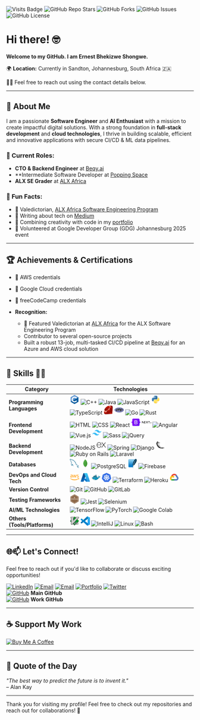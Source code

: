 ![Visits Badge](https://badges.pufler.dev/visits/ernest-beqy/ernest-beqy)
![GitHub Repo Stars](https://img.shields.io/github/stars/ernest-beqy/ernest-beqy)
![GitHub Forks](https://img.shields.io/github/forks/ernest-beqy/ernest-beqy)
![GitHub Issues](https://img.shields.io/github/issues/ernest-beqy/ernest-beqy)
![GitHub License](https://img.shields.io/github/license/ernest-beqy/ernest-beqy)

# Hi there! 🤓
**Welcome to my GitHub. I am Ernest Bhekizwe Shongwe.**

🌍 **Location:** Currently in Sandton, Johannesburg, South Africa 🇿🇦  

👨‍💻 Feel free to reach out using the contact details below.

---

## 🚀 About Me
I am a passionate **Software Engineer** and **AI Enthusiast** with a mission to create impactful digital solutions.
With a strong foundation in **full-stack development** and **cloud technologies**, I thrive in building scalable,
efficient and innovative applications with secure CI/CD & ML data pipelines.

### 🔭 Current Roles:
- **CTO & Backend Engineer** at [Beqy.ai](https://beqy.ai)
- **Intermediate Software Developer at [Popping Space](https://popping.co.za)
- **ALX SE Grader** at [ALX Africa](https://alxafrica.com)  

### 🌟 Fun Facts:
- 🏅 Valedictorian, [ALX Africa Software Engineering Program](https://www.alxafrica.com)  
- 📝 Writing about tech on [Medium](https://medium.com/@shongwe.bhekizwe)  
- 🎨 Combining creativity with code in my [portfolio](http://ernestshong.me/)
- 🚀 Volunteered at Google Developer Group (GDG) Johannesburg 2025 event

---

## 🏆 Achievements & Certifications
- 📜 AWS credentials
- 📜 Google Cloud credentials
- 📜 freeCodeCamp credentials

- **Recognition:**  
  - 🏅 Featured Valedictorian at [ALX Africa](https:www.alxafrica.com) for the ALX Software Engineering Program
  - Contributor to several open-source projects
  - Built a robust 13-job, multi-tasked CI/CD pipeline at [Beqy.ai](https://beqy.ai) for an Azure and AWS cloud solution

---

## 🔩 Skills 👨‍🔧

| **Category**               | **Technologies**                                                                                                                                                                                                                             |
|----------------------------|----------------------------------------------------------------------------------------------------------------------------------------------------------------------------------------------------------------------------------------------|
| **Programming Languages**   | <img alt="C" width="25px" src="https://github.com/devicons/devicon/blob/v2.15.1/icons/c/c-original.svg"/> <img alt="C++" width="25px" src="https://cdn.jsdelivr.net/gh/devicons/devicon/icons/cplusplus/cplusplus-line.svg"/> <img alt="Java" width="25px" src="https://cdn.jsdelivr.net/gh/devicons/devicon/icons/java/java-original.svg"/> <img alt="JavaScript" width="25px" src="https://cdn.jsdelivr.net/gh/devicons/devicon/icons/javascript/javascript-plain.svg"/> <img alt="Python" width="25px" src="https://github.com/devicons/devicon/blob/v2.15.1/icons/python/python-original.svg"/> <img alt="TypeScript" width="25px" src="https://cdn.jsdelivr.net/gh/devicons/devicon/icons/typescript/typescript-plain.svg"/> <img alt="Ruby" width="25px" src="https://github.com/devicons/devicon/blob/master/icons/ruby/ruby-original.svg"/> <img alt="PHP" width="25px" src="https://github.com/devicons/devicon/blob/v2.15.1/icons/php/php-original.svg"/> <img alt="Go" width="25px" src="https://cdn.jsdelivr.net/gh/devicons/devicon/icons/go/go-original.svg"/> <img alt="Rust" width="25px" src="https://img.icons8.com/external-tal-revivo-filled-tal-revivo/512/external-rust-is-a-multi-paradigm-system-programming-language-logo-filled-tal-revivo.png"/> |
| **Frontend Development**    | <img alt="HTML" width="25px" src="https://cdn.jsdelivr.net/gh/devicons/devicon/icons/html5/html5-plain.svg"/> <img alt="CSS" width="25px" src="https://cdn.jsdelivr.net/gh/devicons/devicon/icons/css3/css3-plain.svg"/> <img alt="React" width="25px" src="https://cdn.jsdelivr.net/gh/devicons/devicon/icons/react/react-original.svg"/> <img alt="Bootstrap" width="25px" src="https://github.com/devicons/devicon/blob/v2.15.1/icons/bootstrap/bootstrap-original.svg"/> <img alt="Next.js" width="25px" src="https://github.com/devicons/devicon/blob/v2.15.1/icons/nextjs/nextjs-original-wordmark.svg"/> <img alt="Angular" width="25px" src="https://cdn.jsdelivr.net/gh/devicons/devicon/icons/angularjs/angularjs-plain.svg"/> <img alt="Vue.js" width="25px" src="https://cdn.jsdelivr.net/gh/devicons/devicon/icons/vuejs/vuejs-original.svg"/> <img alt="Tailwind CSS" width="25px" src="https://github.com/devicons/devicon/blob/v2.15.1/icons/tailwindcss/tailwindcss-plain.svg"/> <img alt="Sass" width="25px" src="https://cdn.jsdelivr.net/gh/devicons/devicon/icons/sass/sass-original.svg"/> <img alt="jQuery" width="25px" src="https://cdn.jsdelivr.net/gh/devicons/devicon/icons/jquery/jquery-original.svg"/> |
| **Backend Development**     | <img alt="NodeJS" width="25px" src="https://cdn.jsdelivr.net/gh/devicons/devicon/icons/nodejs/nodejs-original.svg"/> <img alt="Express" width="25px" src="https://github.com/devicons/devicon/blob/v2.15.1/icons/express/express-original.svg"/> <img alt="Spring" width="25px" src="https://cdn.jsdelivr.net/gh/devicons/devicon/icons/spring/spring-original.svg"/> <img alt="Django" width="25px" src="https://cdn.jsdelivr.net/gh/devicons/devicon/icons/django/django-plain.svg"/> <img alt="Flask" width="25px" src="https://github.com/devicons/devicon/blob/v2.15.1/icons/flask/flask-original.svg"/> <img alt="Ruby on Rails" width="25px" src="https://cdn.jsdelivr.net/gh/devicons/devicon/icons/rails/rails-original-wordmark.svg"/> <img alt="Laravel" width="25px" src="https://img.icons8.com/external-tal-revivo-shadow-tal-revivo/512/external-laravel-is-a-free-open-source-php-web-framework-logo-shadow-tal-revivo.png"/> |
| **Databases**               | <img alt="MySQL" width="25px" src="https://github.com/devicons/devicon/blob/v2.15.1/icons/mysql/mysql-original.svg"/> <img alt="MongoDB" width="25px" src="https://github.com/devicons/devicon/blob/v2.15.1/icons/mongodb/mongodb-original.svg"/> <img alt="PostgreSQL" width="25px" src="https://cdn.jsdelivr.net/gh/devicons/devicon/icons/postgresql/postgresql-original.svg"/> <img alt="SQLite" width="25px" src="https://github.com/devicons/devicon/blob/v2.15.1/icons/sqlite/sqlite-original.svg"/> <img alt="Firebase" width="25px" src="https://cdn.jsdelivr.net/gh/devicons/devicon/icons/firebase/firebase-plain.svg"/> |
| **DevOps and Cloud Tech**   | <img alt="AWS" width="25px" src="https://github.com/devicons/devicon/blob/master/icons/amazonwebservices/amazonwebservices-plain-wordmark.svg"/> <img alt="Azure" width="25px" src="https://github.com/devicons/devicon/blob/v2.15.1/icons/azure/azure-original.svg"/> <img alt="Docker" width="25px" src="https://github.com/devicons/devicon/blob/v2.15.1/icons/docker/docker-original.svg"/> <img alt="Kubernetes" width="25px" src="https://github.com/devicons/devicon/blob/v2.15.1/icons/kubernetes/kubernetes-plain.svg"/> <img alt="Terraform" width="25px" src="https://cdn.jsdelivr.net/gh/devicons/devicon/icons/terraform/terraform-original.svg"/> <img alt="Heroku" width="25px" src="https://cdn.jsdelivr.net/gh/devicons/devicon/icons/heroku/heroku-original.svg"/> <img alt="GCP" width="25px" src="https://github.com/devicons/devicon/blob/v2.15.1/icons/googlecloud/googlecloud-original.svg"/> |
| **Version Control**         | <img alt="Git" width="25px" src="https://cdn.jsdelivr.net/gh/devicons/devicon/icons/git/git-original.svg"/> <img alt="GitHub" width="25px" src="https://cdn.jsdelivr.net/gh/devicons/devicon/icons/github/github-original.svg"/> <img alt="GitLab" width="25px" src="https://cdn.jsdelivr.net/gh/devicons/devicon/icons/gitlab/gitlab-original.svg"/> |
| **Testing Frameworks**      | <img alt="Mocha" width="25px" src="https://github.com/devicons/devicon/blob/v2.15.1/icons/mocha/mocha-plain.svg"/> <img alt="Jest" width="25px" src="https://cdn.jsdelivr.net/gh/devicons/devicon/icons/jest/jest-plain.svg"/> <img alt="Selenium" width="25px" src="https://cdn.jsdelivr.net/gh/devicons/devicon/icons/selenium/selenium-original.svg"/> |
| **AI/ML Technologies**      | <img alt="TensorFlow" width="25px" src="https://cdn.jsdelivr.net/gh/devicons/devicon/icons/tensorflow/tensorflow-original.svg"/> <img alt="PyTorch" width="25px" src="https://cdn.jsdelivr.net/gh/devicons/devicon/icons/pytorch/pytorch-original.svg"/> <img alt="Google Colab" width="25px" src="https://upload.wikimedia.org/wikipedia/commons/d/d0/Google_Colaboratory_SVG_Logo.svg"/> |
| **Others (Tools/Platforms)**| <img alt="Vim" width="25px" src="https://github.com/devicons/devicon/blob/v2.15.1/icons/vim/vim-original.svg"/> <img alt="VS Code" width="25px" src="https://github.com/devicons/devicon/blob/v2.15.1/icons/vscode/vscode-original.svg"/> <img alt="IntelliJ" width="25px" src="https://cdn.jsdelivr.net/gh/devicons/devicon/icons/intellij/intellij-original.svg"/> <img alt="Linux" width="25px" src="https://cdn.jsdelivr.net/gh/devicons/devicon/icons/linux/linux-original.svg"/> <img alt="Bash" width="25px" src="https://cdn.jsdelivr.net/gh/devicons/devicon/icons/bash/bash-original.svg"/> |

---

## 🌐📫 Let's Connect!  
Feel free to reach out if you'd like to collaborate or discuss exciting opportunities!  

[![LinkedIn](https://img.shields.io/badge/LinkedIn-Ernest%20Shongwe-blue?style=flat&logo=linkedin)](https://linkedin.com/in/ernest-shongwe)
[![Email](https://img.shields.io/badge/Email-FF0000?style=flat-square&logo=gmail&logoColor=white)](mailto:shongwe.bhekizwe@yahoomail.com)
[![Email](https://img.shields.io/badge/Email-FF0000?style=flat-square&logo=gmail&logoColor=white)](mailto:ernest@beqy.co.za)
[![Portfolio](https://img.shields.io/badge/Portfolio-ernestshong.tech-green?style=flat&logo=google-chrome)](http://ernestshong.me/)
[![Twitter](https://img.shields.io/badge/Twitter-1DA1F2?style=flat-square&logo=twitter&logoColor=white)](https://twitter.com/ernest_b_shong) </br>
[![GitHub](https://img.shields.io/badge/GitHub-100000?style=flat-square&logo=github&logoColor=white)](https://github.com/bshongwe) **Main GitHub** </br>
[![GitHub](https://img.shields.io/badge/GitHub-100000?style=flat-square&logo=github&logoColor=white)](https://github.com/ernest-beqy) **Work GitHub**

---

## ☕ Support My Work

<a href="https://www.buymeacoffee.com/ebshongwe">
  <img src="https://cdn.buymeacoffee.com/buttons/v2/default-yellow.png" height="45" width="170" alt="Buy Me A Coffee">
</a>

---

## 🌟 Quote of the Day  
*"The best way to predict the future is to invent it."*  
– Alan Kay

---

Thank you for visiting my profile! Feel free to check out my repositories and reach out for collaborations! 🚀

<!--
**ernest-beqy/ernest-beqy** is a ✨ _special_ ✨ repository because its `README.md` (this file) appears on your GitHub profile.

Here are some ideas to get you started:

- 🔭 I’m currently working on ...
- 🌱 I’m currently learning ...
- 👯 I’m looking to collaborate on ...
- 🤔 I’m looking for help with ...
- 💬 Ask me about ...
- 📫 How to reach me: ...
- 😄 Pronouns: ...
- ⚡ Fun fact: ...
-->
